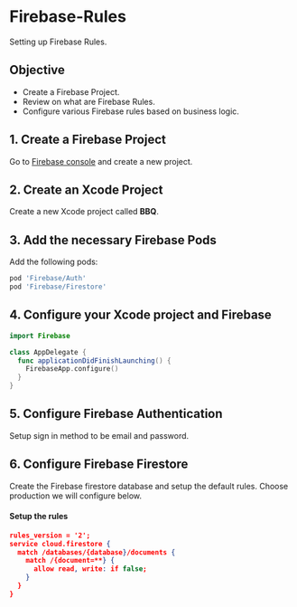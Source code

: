 # Firebase-Rules

Setting up Firebase Rules. 

## Objective 

* Create a Firebase Project. 
* Review on what are Firebase Rules. 
* Configure various Firebase rules based on business logic. 

## 1. Create a Firebase Project 

Go to [Firebase console](https://console.firebase.google.com/u/0/) and create a new project. 

## 2. Create an Xcode Project 

Create a new Xcode project called **BBQ**. 

## 3. Add the necessary Firebase Pods

Add the following pods: 

```ruby 
pod 'Firebase/Auth'
pod 'Firebase/Firestore'
```

## 4. Configure your Xcode project and Firebase 

```swift 
import Firebase 

class AppDelegate {
  func applicationDidFinishLaunching() {
    FirebaseApp.configure() 
  }
}
```

## 5. Configure Firebase Authentication

Setup sign in method to be email and password. 


## 6. Configure Firebase Firestore

Create the Firebase firestore database and setup the default rules. Choose production we will configure below.  

#### Setup the rules 

```json
rules_version = '2';
service cloud.firestore {
  match /databases/{database}/documents {
    match /{document=**} {
      allow read, write: if false;
    }
  }
}
```
